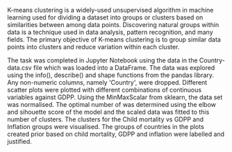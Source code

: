 K-means clustering is a widely-used unsupervised algorithm in machine learning used for dividing a dataset into groups or clusters based on similarities between among data points. Discovering natural groups within data is a technique used in data analysis, pattern recognition, and many fields. The primary objective of K-means clustering is to group similar data points into clusters and reduce variation within each cluster.

The task was completed in Jupyter Notebook using the data in the Country-data.csv file which was loaded into a DataFrame. The data was explored using the info(), describe() and shape functions from the pandas library. Any non-numeric columns, namely 'Country', were dropped. Different scatter plots were plotted with different combinations of continuous variables against GDPP. Using the MinMaxScalar from sklearn, the data set was normalised. The optimal number of was determined using the elbow and sihouette score of the model and the scaled data was fitted to this number of clusters. The clusters for the Child mortality vs GDPP and Inflation groups were visualised. The groups of countries in the plots created prior based on child mortality, GDPP and inflation were labelled and justified.

